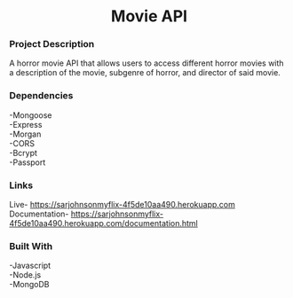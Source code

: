 # <h1 align="center">Movie API</h1>
 ### Project Description
A horror movie API that allows users to access different horror movies with a description of the movie, subgenre of horror, and director of said movie.
### Dependencies
-Mongoose
</br>
-Express
</br>
-Morgan
</br>
-CORS
</br>
-Bcrypt
</br>
-Passport
### Links
Live- https://sarjohnsonmyflix-4f5de10aa490.herokuapp.com
Documentation- https://sarjohnsonmyflix-4f5de10aa490.herokuapp.com/documentation.html
### Built With
-Javascript
</br>
-Node.js
</br>
-MongoDB
